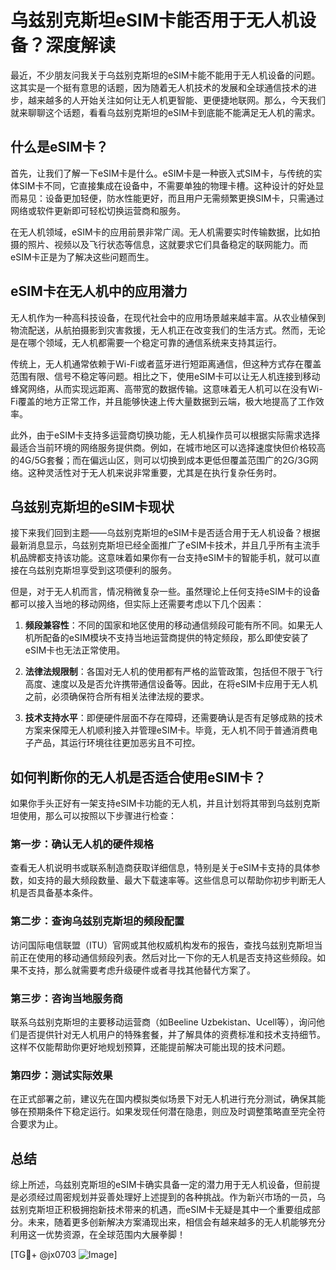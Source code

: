 # 乌兹别克斯坦eSIM卡能否用于无人机设备？深度解读

最近，不少朋友问我关于乌兹别克斯坦的eSIM卡能不能用于无人机设备的问题。这其实是一个挺有意思的话题，因为随着无人机技术的发展和全球通信技术的进步，越来越多的人开始关注如何让无人机更智能、更便捷地联网。那么，今天我们就来聊聊这个话题，看看乌兹别克斯坦的eSIM卡到底能不能满足无人机的需求。

## 什么是eSIM卡？

首先，让我们了解一下eSIM卡是什么。eSIM卡是一种嵌入式SIM卡，与传统的实体SIM卡不同，它直接集成在设备中，不需要单独的物理卡槽。这种设计的好处显而易见：设备更加轻便，防水性能更好，而且用户无需频繁更换SIM卡，只需通过网络或软件更新即可轻松切换运营商和服务。

在无人机领域，eSIM卡的应用前景非常广阔。无人机需要实时传输数据，比如拍摄的照片、视频以及飞行状态等信息，这就要求它们具备稳定的联网能力。而eSIM卡正是为了解决这些问题而生。

## eSIM卡在无人机中的应用潜力

无人机作为一种高科技设备，在现代社会中的应用场景越来越丰富。从农业植保到物流配送，从航拍摄影到灾害救援，无人机正在改变我们的生活方式。然而，无论是在哪个领域，无人机都需要一个稳定可靠的通信系统来支持其运行。

传统上，无人机通常依赖于Wi-Fi或者蓝牙进行短距离通信，但这种方式存在覆盖范围有限、信号不稳定等问题。相比之下，使用eSIM卡可以让无人机连接到移动蜂窝网络，从而实现远距离、高带宽的数据传输。这意味着无人机可以在没有Wi-Fi覆盖的地方正常工作，并且能够快速上传大量数据到云端，极大地提高了工作效率。

此外，由于eSIM卡支持多运营商切换功能，无人机操作员可以根据实际需求选择最适合当前环境的网络服务提供商。例如，在城市地区可以选择速度快但价格较高的4G/5G套餐；而在偏远山区，则可以切换到成本更低但覆盖范围广的2G/3G网络。这种灵活性对于无人机来说非常重要，尤其是在执行复杂任务时。

## 乌兹别克斯坦的eSIM卡现状

接下来我们回到主题——乌兹别克斯坦的eSIM卡是否适合用于无人机设备？根据最新消息显示，乌兹别克斯坦已经全面推广了eSIM卡技术，并且几乎所有主流手机品牌都支持该功能。这意味着如果你有一台支持eSIM卡的智能手机，就可以直接在乌兹别克斯坦享受到这项便利的服务。

但是，对于无人机而言，情况稍微复杂一些。虽然理论上任何支持eSIM卡的设备都可以接入当地的移动网络，但实际上还需要考虑以下几个因素：

1. **频段兼容性**：不同的国家和地区使用的移动通信频段可能有所不同。如果无人机所配备的eSIM模块不支持当地运营商提供的特定频段，那么即使安装了eSIM卡也无法正常使用。
   
2. **法律法规限制**：各国对无人机的使用都有严格的监管政策，包括但不限于飞行高度、速度以及是否允许携带通信设备等。因此，在将eSIM卡应用于无人机之前，必须确保符合所有相关法律法规的要求。

3. **技术支持水平**：即便硬件层面不存在障碍，还需要确认是否有足够成熟的技术方案来保障无人机顺利接入并管理eSIM卡。毕竟，无人机不同于普通消费电子产品，其运行环境往往更加恶劣且不可控。

## 如何判断你的无人机是否适合使用eSIM卡？

如果你手头正好有一架支持eSIM卡功能的无人机，并且计划将其带到乌兹别克斯坦使用，那么可以按照以下步骤进行检查：

### 第一步：确认无人机的硬件规格
查看无人机说明书或联系制造商获取详细信息，特别是关于eSIM卡支持的具体参数，如支持的最大频段数量、最大下载速率等。这些信息可以帮助你初步判断无人机是否具备基本条件。

### 第二步：查询乌兹别克斯坦的频段配置
访问国际电信联盟（ITU）官网或其他权威机构发布的报告，查找乌兹别克斯坦当前正在使用的移动通信频段列表。然后对比一下你的无人机是否支持这些频段。如果不支持，那么就需要考虑升级硬件或者寻找其他替代方案了。

### 第三步：咨询当地服务商
联系乌兹别克斯坦的主要移动运营商（如Beeline Uzbekistan、Ucell等），询问他们是否提供针对无人机用户的特殊套餐，并了解具体的资费标准和技术支持细节。这样不仅能帮助你更好地规划预算，还能提前解决可能出现的技术问题。

### 第四步：测试实际效果
在正式部署之前，建议先在国内模拟类似场景下对无人机进行充分测试，确保其能够在预期条件下稳定运行。如果发现任何潜在隐患，则应及时调整策略直至完全符合要求为止。

## 总结

综上所述，乌兹别克斯坦的eSIM卡确实具备一定的潜力用于无人机设备，但前提是必须经过周密规划并妥善处理好上述提到的各种挑战。作为新兴市场的一员，乌兹别克斯坦正积极拥抱新技术带来的机遇，而eSIM卡无疑是其中一个重要组成部分。未来，随着更多创新解决方案涌现出来，相信会有越来越多的无人机能够充分利用这一优势资源，在全球范围内大展拳脚！

[TG💪+ @jx0703 ![Image](https://github.com/user-attachments/assets/dbca1d08-cadb-493c-b0ec-ad6f7a83f270)]